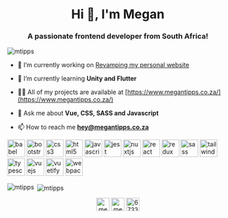<h1 align="center">Hi 👋, I'm Megan</h1>
<h3 align="center">A passionate frontend developer from South Africa!</h3>

<p align="left"> <img src="https://komarev.com/ghpvc/?username=mtipps" alt="mtipps" /> </p>

- 🔭 I’m currently working on [Revamping my personal website](https://github.com/MTipps/website-personal)

- 🌱 I’m currently learning **Unity and Flutter**

- 👨‍💻 All of my projects are available at [https://www.megantipps.co.za/](https://www.megantipps.co.za/)

- 💬 Ask me about **Vue, CSS, SASS and Javascript**

- 📫 How to reach me **hey@megantipps.co.za**

<p align="left"><img src="https://www.vectorlogo.zone/logos/babeljs/babeljs-icon.svg" alt="babel" width="40" height="40"/> <img src="https://devicons.github.io/devicon/devicon.git/icons/bootstrap/bootstrap-plain.svg" alt="bootstrap" width="40" height="40"/> <img src="https://devicons.github.io/devicon/devicon.git/icons/css3/css3-original-wordmark.svg" alt="css3" width="40" height="40"/> <img src="https://devicons.github.io/devicon/devicon.git/icons/html5/html5-original-wordmark.svg" alt="html5" width="40" height="40"/> <img src="https://devicons.github.io/devicon/devicon.git/icons/javascript/javascript-original.svg" alt="javascript" width="40" height="40"/> <img src="https://i.ibb.co/Yj6p14L/jest.png" alt="jest" width="40" height="40"/> <img src="https://www.vectorlogo.zone/logos/nuxtjs/nuxtjs-icon.svg" alt="nuxtjs" width="40" height="40"/> <img src="https://devicons.github.io/devicon/devicon.git/icons/react/react-original-wordmark.svg" alt="react" width="40" height="40"/> <img src="https://devicons.github.io/devicon/devicon.git/icons/redux/redux-original.svg" alt="redux" width="40" height="40"/> <img src="https://devicons.github.io/devicon/devicon.git/icons/sass/sass-original.svg" alt="sass" width="40" height="40"/> <img src="https://www.vectorlogo.zone/logos/tailwindcss/tailwindcss-icon.svg" alt="tailwind" width="40" height="40"/> <img src="https://devicons.github.io/devicon/devicon.git/icons/typescript/typescript-original.svg" alt="typescript" width="40" height="40"/> <img src="https://devicons.github.io/devicon/devicon.git/icons/vuejs/vuejs-original-wordmark.svg" alt="vuejs" width="40" height="40"/> <img src="https://seeklogo.com/images/V/vuetify-logo-3BCF73C928-seeklogo.com.png" alt="vuetify" width="40" height="40"/> <img src="https://devicons.github.io/devicon/devicon.git/icons/webpack/webpack-original.svg" alt="webpack" width="40" height="40"/></p>

<p><img align="left" src="https://github-readme-stats.vercel.app/api/top-langs/?username=mtipps&layout=compact&hide=html" alt="mtipps" /></p>

<p>&nbsp;<img align="center" src="https://github-readme-stats.vercel.app/api?username=mtipps&show_icons=true" alt="mtipps" /></p>

<p align="center">
<a href="https://codepen.io/megantipps" target="blank"><img align="center" src="https://cdn.jsdelivr.net/npm/simple-icons@3.0.1/icons/codepen.svg" alt="megantipps" height="30" width="30" /></a>
<a href="https://linkedin.com/in/megantipps" target="blank"><img align="center" src="https://cdn.jsdelivr.net/npm/simple-icons@3.0.1/icons/linkedin.svg" alt="megantipps" height="30" width="30" /></a>
<a href="https://stackoverflow.com/users/6733443" target="blank"><img align="center" src="https://cdn.jsdelivr.net/npm/simple-icons@3.0.1/icons/stackoverflow.svg" alt="6733443" height="30" width="30" /></a>
</p>
